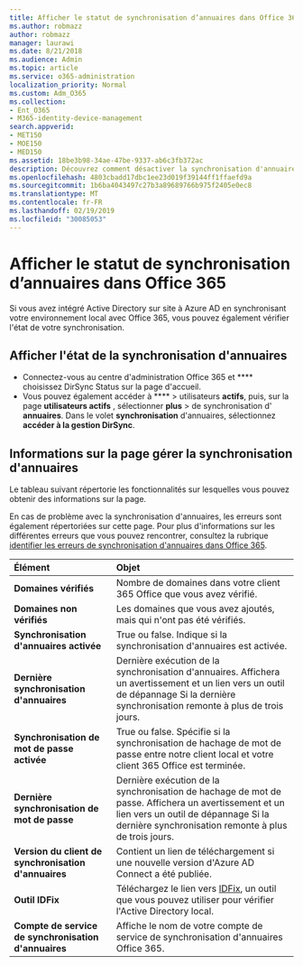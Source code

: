 ```yaml
---
title: Afficher le statut de synchronisation d’annuaires dans Office 365
ms.author: robmazz
author: robmazz
manager: laurawi
ms.date: 8/21/2018
ms.audience: Admin
ms.topic: article
ms.service: o365-administration
localization_priority: Normal
ms.custom: Adm_O365
ms.collection:
- Ent_O365
- M365-identity-device-management
search.appverid:
- MET150
- MOE150
- MED150
ms.assetid: 18be3b98-34ae-47be-9337-ab6c3fb372ac
description: Découvrez comment désactiver la synchronisation d'annuaires. Vous pouvez également afficher son état.
ms.openlocfilehash: 4803cbadd17dbc1ee23d019f39144ff1ffaefd9a
ms.sourcegitcommit: 1b6ba4043497c27b3a89689766b975f2405e0ec8
ms.translationtype: MT
ms.contentlocale: fr-FR
ms.lasthandoff: 02/19/2019
ms.locfileid: "30085053"
---
```

# <a name="view-directory-synchronization-status-in-office-365"></a>Afficher le statut de synchronisation d’annuaires dans Office 365
Si vous avez intégré Active Directory sur site à Azure AD en synchronisant votre environnement local avec Office 365, vous pouvez également vérifier l'état de votre synchronisation.
  
## <a name="view-directory-synchronization-status"></a>Afficher l'état de la synchronisation d'annuaires
- Connectez-vous au centre d'administration Office 365 et **** choisissez DirSync Status sur la page d'accueil. 
- Vous pouvez également accéder à **** \> utilisateurs **actifs**, puis, sur la page **utilisateurs actifs** , sélectionner **plus** \> de synchronisation d' **annuaires**. Dans le volet **synchronisation** d'annuaires, sélectionnez **accéder à la gestion DirSync**.
    
## <a name="information-on-the-manage-directory-synchronization-page"></a>Informations sur la page gérer la synchronisation d'annuaires

Le tableau suivant répertorie les fonctionnalités sur lesquelles vous pouvez obtenir des informations sur la page.
  
En cas de problème avec la synchronisation d'annuaires, les erreurs sont également répertoriées sur cette page. Pour plus d'informations sur les différentes erreurs que vous pouvez rencontrer, consultez la rubrique [identifier les erreurs de synchronisation d'annuaires dans Office 365](identify-directory-synchronization-errors.md).
  
|**Élément**|**Objet**|
|:-----|:-----|
|**Domaines vérifiés** | Nombre de domaines dans votre client 365 Office que vous avez vérifié. |
|**Domaines non vérifiés** | Les domaines que vous avez ajoutés, mais qui n'ont pas été vérifiés. |
|**Synchronisation d'annuaires activée** |True ou false. Indique si la synchronisation d'annuaires est activée. |
|**Dernière synchronisation d'annuaires** | Dernière exécution de la synchronisation d'annuaires. Affichera un avertissement et un lien vers un outil de dépannage Si la dernière synchronisation remonte à plus de trois jours. |
|**Synchronisation de mot de passe activée** | True ou false. Spécifie si la synchronisation de hachage de mot de passe entre notre client local et votre client 365 Office est terminée. |
|**Dernière synchronisation de mot de passe** | Dernière exécution de la synchronisation de hachage de mot de passe. Affichera un avertissement et un lien vers un outil de dépannage Si la dernière synchronisation remonte à plus de trois jours. |
|**Version du client de synchronisation d'annuaires** | Contient un lien de téléchargement si une nouvelle version d'Azure AD Connect a été publiée. |
|**Outil IDFix** | Téléchargez le lien vers [IDFix](install-and-run-idfix.md), un outil que vous pouvez utiliser pour vérifier l'Active Directory local. |
|**Compte de service de synchronisation d'annuaires** | Affiche le nom de votre compte de service de synchronisation d'annuaires Office 365. |